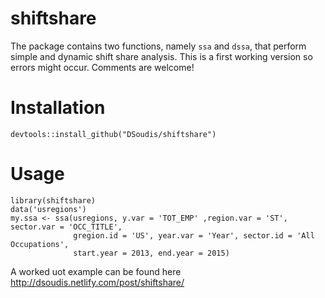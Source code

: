 # shiftshare

The package contains two functions, namely `ssa` and `dssa`, that perform simple and dynamic shift share analysis.
This is a first working version so errors might occur. Comments are welcome!

# Installation

`devtools::install_github("DSoudis/shiftshare")`

# Usage
```
library(shiftshare)
data('usregions')
my.ssa <- ssa(usregions, y.var = 'TOT_EMP' ,region.var = 'ST', sector.var = 'OCC_TITLE',
              gregion.id = 'US', year.var = 'Year', sector.id = 'All Occupations',
              start.year = 2013, end.year = 2015)
```

A worked uot example can be found here http://dsoudis.netlify.com/post/shiftshare/
